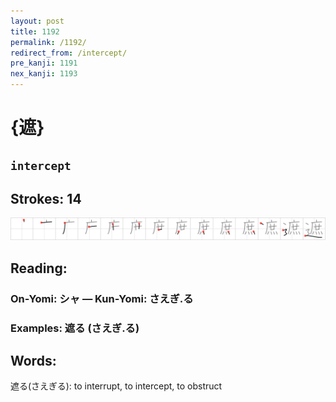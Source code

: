 ```yaml
---
layout: post
title: 1192
permalink: /1192/
redirect_from: /intercept/
pre_kanji: 1191
nex_kanji: 1193
---
```


# {遮}

## `intercept`

## Strokes: 14

<div class="stroke"><img src="../images/E981AE.png" /></div>

## Reading:

### On-Yomi: シャ &mdash; Kun-Yomi: さえぎ.る

### Examples: 遮る (さえぎ.る)

## Words:

遮る(さえぎる): to interrupt, to intercept, to obstruct

